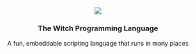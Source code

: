 
<div align="center">
  <a href="https://github.com/witch-lang/witch">
    <img src="https://github.com/witch-lang/witch/assets/3601096/251f4c34-6e43-42f1-b571-3d946dceb086">
  </a>

  <h3 align="center">The Witch Programming Language</h3>

  <p align="center">
    A fun, embeddable scripting language that runs in many places
    <br />
  </p>
</div>

